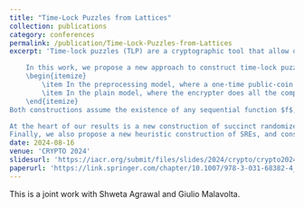 ```yaml
---
title: "Time-Lock Puzzles from Lattices"
collection: publications
category: conferences
permalink: /publication/Time-Lock-Puzzles-from-Lattices
excerpt: 'Time-lock puzzles (TLP) are a cryptographic tool that allow one to encrypt a message into the future, for a predetermined amount of time $T$. At present, we have only two constructions with provable security: One based on the repeated squaring assumption and the other based on indistinguishability obfuscation (iO). Basing TLP on {\it any} other assumption is a long-standing question, further motivated by the fact that known constructions are broken by quantum algorithms.

    In this work, we propose a new approach to construct time-lock puzzles based on lattices, and therefore with plausible post-quantum security. We obtain the following main results:
    \begin{itemize}
        \item In the preprocessing model, where a one-time public-coin preprocessing is allowed, we obtain a time-lock puzzle with encryption time $\log(T)$.
        \item In the plain model, where the encrypter does all the computation, we obtain a time-lock puzzle with encryption time $\sqrt{T}$. 
    \end{itemize}
Both constructions assume the existence of any sequential function $f$, and the hardness of the circular small-secret learning with errors (LWE) problem.

At the heart of our results is a new construction of succinct randomized encodings (SRE) for $T$-folded repeated circuits, where the complexity of the encoding is $\sqrt{T}$. This is the first construction of SRE where the overall complexity of the encoding algorithm is sublinear in the runtime $T$, and which is not based on iO. Using our SRE we directly obtain the first non-interactive RAM delegation scheme with sublinear complexity (in the number of steps $T$), again without iO.
Finally, we also propose a new heuristic construction of SREs, and consequently of TLPs, with fully-efficient encoding complexity $\log(T)$. Our scheme is inspired by iO techniques, but carefully sidesteps the regime of zeroizing attacks that plague lattice-based iO candidates.'
date: 2024-08-16
venue: 'CRYPTO 2024'
slidesurl: 'https://iacr.org/submit/files/slides/2024/crypto/crypto2024/256/slides.pdf'
paperurl: 'https://link.springer.com/chapter/10.1007/978-3-031-68382-4_13'
---
```


This is a joint work with Shweta Agrawal and Giulio Malavolta.
